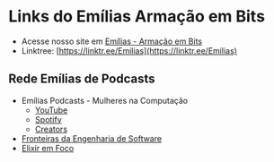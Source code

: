 
# Links do Emílias Armação em Bits

- Acesse nosso site em [Emílias - Armação em Bits](http://utfpr.curitiba.br/emilias)
- Linktree: [https://linktr.ee/Emilias](https://linktr.ee/Emilias)

<!-- - [Episódios](episodios/README.md) -->

## Rede Emílias de Podcasts

- Emílias Podcasts - Mulheres na Computação
  -  [YouTube](https://www.youtube.com/@emilias_utfpr)
  -  [Spotify](https://open.spotify.com/show/1Pm95WtrS8ZqBqRCUprQDq)
  -  [Creators](https://creators.spotify.com/pod/profile/emilias-podcast/)
- [Fronteiras da Engenharia de Software](https://fronteirases.github.io/)
- [Elixir em Foco](https://www.elixiremfoco.com/)
